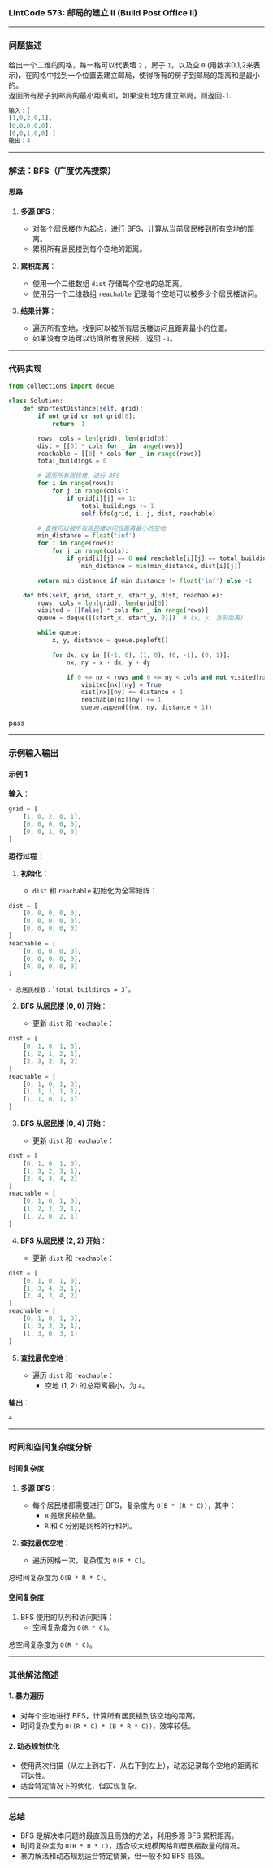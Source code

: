 
### LintCode 573: 邮局的建立 II (Build Post Office II)

---

### 问题描述

给出一个二维的网格，每一格可以代表墙 `2` ，房子 `1`，以及空 `0` (用数字0,1,2来表示)，在网格中找到一个位置去建立邮局，使得所有的房子到邮局的距离和是最小的。  
返回所有房子到邮局的最小距离和，如果没有地方建立邮局，则返回`-1`.

```python
输入：[
[1,0,2,0,1],
[0,0,0,0,0],
[0,0,1,0,0] ]
输出：4
```

---

### 解法：BFS（广度优先搜索）

#### 思路

1. **多源 BFS**：
    
    - 对每个居民楼作为起点，进行 BFS，计算从当前居民楼到所有空地的距离。
    - 累积所有居民楼到每个空地的距离。
2. **累积距离**：
    
    - 使用一个二维数组 `dist` 存储每个空地的总距离。
    - 使用另一个二维数组 `reachable` 记录每个空地可以被多少个居民楼访问。
3. **结果计算**：
    
    - 遍历所有空地，找到可以被所有居民楼访问且距离最小的位置。
    - 如果没有空地可以访问所有居民楼，返回 `-1`。

---

### 代码实现
```python
from collections import deque

class Solution:
    def shortestDistance(self, grid):
        if not grid or not grid[0]:
            return -1

        rows, cols = len(grid), len(grid[0])
        dist = [[0] * cols for _ in range(rows)]
        reachable = [[0] * cols for _ in range(rows)]
        total_buildings = 0

        # 遍历所有居民楼，进行 BFS
        for i in range(rows):
            for j in range(cols):
                if grid[i][j] == 1:
                    total_buildings += 1
                    self.bfs(grid, i, j, dist, reachable)

        # 查找可以被所有居民楼访问且距离最小的空地
        min_distance = float('inf')
        for i in range(rows):
            for j in range(cols):
                if grid[i][j] == 0 and reachable[i][j] == total_buildings:
                    min_distance = min(min_distance, dist[i][j])

        return min_distance if min_distance != float('inf') else -1

    def bfs(self, grid, start_x, start_y, dist, reachable):
        rows, cols = len(grid), len(grid[0])
        visited = [[False] * cols for _ in range(rows)]
        queue = deque([(start_x, start_y, 0)])  # (x, y, 当前距离)

        while queue:
            x, y, distance = queue.popleft()

            for dx, dy in [(-1, 0), (1, 0), (0, -1), (0, 1)]:
                nx, ny = x + dx, y + dy

                if 0 <= nx < rows and 0 <= ny < cols and not visited[nx][ny] and grid[nx][ny] == 0:
                    visited[nx][ny] = True
                    dist[nx][ny] += distance + 1
                    reachable[nx][ny] += 1
                    queue.append((nx, ny, distance + 1))

```
pass

---

### 示例输入输出

#### 示例 1

**输入**：
```python
grid = [
    [1, 0, 2, 0, 1],
    [0, 0, 0, 0, 0],
    [0, 0, 1, 0, 0]
]
```
**运行过程**：

1. **初始化**：
    
    - `dist` 和 `reachable` 初始化为全零矩阵：
```python
dist = [
    [0, 0, 0, 0, 0],
    [0, 0, 0, 0, 0],
    [0, 0, 0, 0, 0]
]
reachable = [
    [0, 0, 0, 0, 0],
    [0, 0, 0, 0, 0],
    [0, 0, 0, 0, 0]
]

```
    - 总居民楼数：`total_buildings = 3`。
2. **BFS 从居民楼 (0, 0) 开始**：
    
    - 更新 `dist` 和 `reachable`：
```python
dist = [
    [0, 1, 0, 1, 0],
    [1, 2, 1, 2, 1],
    [2, 3, 2, 3, 2]
]
reachable = [
    [0, 1, 0, 1, 0],
    [1, 1, 1, 1, 1],
    [1, 1, 0, 1, 1]
]

```
        
3. **BFS 从居民楼 (0, 4) 开始**：
    
    - 更新 `dist` 和 `reachable`：
```python
dist = [
    [0, 1, 0, 1, 0],
    [1, 3, 2, 3, 1],
    [2, 4, 3, 4, 2]
]
reachable = [
    [0, 1, 0, 1, 0],
    [1, 2, 2, 2, 1],
    [1, 2, 0, 2, 1]
]

```
        
4. **BFS 从居民楼 (2, 2) 开始**：
    
    - 更新 `dist` 和 `reachable`：
```python
dist = [
    [0, 1, 0, 1, 0],
    [1, 3, 4, 3, 1],
    [2, 4, 3, 4, 2]
]
reachable = [
    [0, 1, 0, 1, 0],
    [1, 3, 3, 3, 1],
    [1, 3, 0, 3, 1]
]

```
        
5. **查找最优空地**：
    
    - 遍历 `dist` 和 `reachable`：
        - 空地 (1, 2) 的总距离最小，为 `4`。

**输出**：

`4`

---

### 时间和空间复杂度分析

#### 时间复杂度

1. **多源 BFS**：
    
    - 每个居民楼都需要进行 BFS，复杂度为 `O(B * (R * C))`，其中：
        - `B` 是居民楼数量。
        - `R` 和 `C` 分别是网格的行和列。
2. **查找最优空地**：
    
    - 遍历网格一次，复杂度为 `O(R * C)`。

总时间复杂度为 `O(B * R * C)`。

#### 空间复杂度

1. BFS 使用的队列和访问矩阵：
    - 空间复杂度为 `O(R * C)`。

总空间复杂度为 `O(R * C)`。

---

### 其他解法简述

#### 1. 暴力遍历

- 对每个空地进行 BFS，计算所有居民楼到该空地的距离。
- 时间复杂度为 `O((R * C) * (B * R * C))`，效率较低。

#### 2. 动态规划优化

- 使用两次扫描（从左上到右下、从右下到左上），动态记录每个空地的距离和可达性。
- 适合特定情况下的优化，但实现复杂。

---

### 总结

- BFS 是解决本问题的最直观且高效的方法，利用多源 BFS 累积距离。
- 时间复杂度为 `O(B * R * C)`，适合较大规模网格和居民楼数量的情况。
- 暴力解法和动态规划适合特定情景，但一般不如 BFS 高效。
